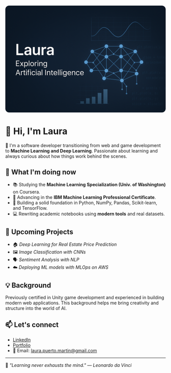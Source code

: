 <p align="center">
  <img src="github-header-laura.png" alt="Header de Laura Puerto - IA" width="600" style="border-radius: 12px;" />
</p>

# 👋 Hi, I'm Laura

🎯 I'm a software developer transitioning from web and game development to **Machine Learning and Deep Learning**. Passionate about learning and always curious about how things work behind the scenes.

## 🚀 What I'm doing now
- 📚 Studying the **Machine Learning Specialization (Univ. of Washington)** on Coursera.
- 🤖 Advancing in the **IBM Machine Learning Professional Certificate**.
- 🧠 Building a solid foundation in Python, NumPy, Pandas, Scikit-learn, and TensorFlow.
- 💻 Rewriting academic notebooks using **modern tools** and real datasets.

## 📌 Upcoming Projects
- 🏠 *Deep Learning for Real Estate Price Prediction*  
- 🖼️ *Image Classification with CNNs*  
- 🗣️ *Sentiment Analysis with NLP*  
- ☁️ *Deploying ML models with MLOps on AWS*

## 💡 Background
Previously certified in Unity game development and experienced in building modern web applications. This background helps me bring creativity and structure into the world of AI.

## 📫 Let's connect
- [LinkedIn](https://www.linkedin.com/in/laura-puerto-dev)
- [Portfolio](https://laura-puerto-portfolio.vercel.app/)
- 📩 Email: laura.puerto.martin@gmail.com

---

🧠 *"Learning never exhausts the mind." — Leonardo da Vinci*

